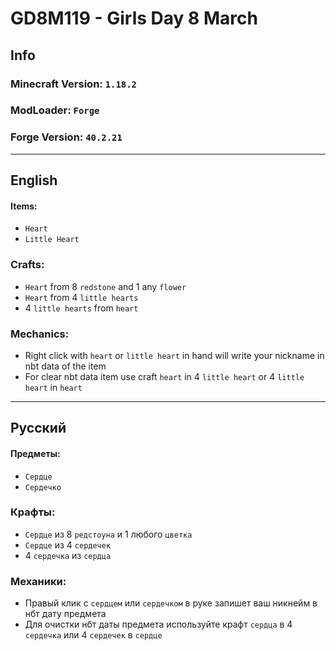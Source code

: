 GD8M119 - Girls Day 8 March
===========================
Info
----
### Minecraft Version: `1.18.2`
### ModLoader: `Forge`
### Forge Version: `40.2.21`
___
## English
#### Items:
* `Heart`
* `Little Heart`
### Crafts:
* `Heart` from 8 `redstone` and 1 any `flower`
* `Heart` from 4 `little hearts`
* 4 `little hearts` from `heart`
### Mechanics:
* Right click with `heart` or `little heart` in hand will write your nickname in nbt data of the item
* For clear nbt data item use craft `heart` in 4 `little heart` or 4 `little heart` in `heart`
___
## Русский
#### Предметы:
* `Сердце`
* `Сердечко`
### Крафты:
* `Сердце` из 8 `редстоуна` и 1 любого `цветка`
* `Сердце` из 4 `сердечек`
* 4 `сердечка` из `сердца`
### Механики:
* Правый клик с `сердцем` или `сердечком` в руке запишет ваш никнейм в нбт дату предмета
* Для очистки нбт даты предмета используйте крафт `сердца` в 4 `сердечка` или 4 `сердечек` в `сердце`
